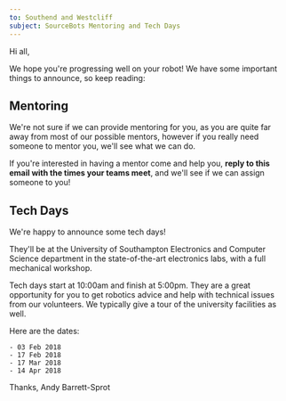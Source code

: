 ```yaml
---
to: Southend and Westcliff
subject: SourceBots Mentoring and Tech Days
---
```


Hi all,

We hope you're progressing well on your robot!
We have some important things to announce, so keep reading:

## Mentoring

We're not sure if we can provide mentoring for you, as you are quite far away from most of our possible mentors, however if you really need someone to mentor you, we'll see what we can do.

If you're interested in having a mentor come and help you, **reply to this email with the times your teams meet**, and we'll see if we can assign someone to you!

## Tech Days

We're happy to announce some tech days!

They'll be at the University of Southampton Electronics and Computer Science department in the state-of-the-art electronics labs, with a full mechanical workshop.

Tech days start at 10:00am and finish at 5:00pm. They are a great opportunity for you to get robotics advice and help with technical issues from our volunteers. We typically give a tour of the university facilities as well.

Here are the dates:

    - 03 Feb 2018
    - 17 Feb 2018
    - 17 Mar 2018
    - 14 Apr 2018


Thanks,
Andy Barrett-Sprot
